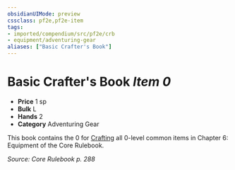 ```yaml
---
obsidianUIMode: preview
cssclass: pf2e,pf2e-item
tags:
- imported/compendium/src/pf2e/crb
- equipment/adventuring-gear
aliases: ["Basic Crafter's Book"]
---
```

# Basic Crafter's Book *Item 0*  

- **Price** 1 sp
- **Bulk** L
- **Hands** 2
- **Category** Adventuring Gear

This book contains the 0 for [Crafting](craft.md) all 0-level common items in Chapter 6: Equipment of the Core Rulebook.

*Source: Core Rulebook p. 288*